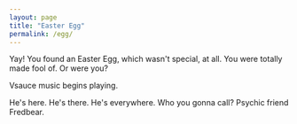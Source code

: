 ```yaml
---
layout: page
title: "Easter Egg"
permalink: /egg/
---
```

Yay! You found an Easter Egg, which wasn't special, at all. You were totally made fool of. Or were you?

Vsauce music begins playing.

He's here. He's there. He's everywhere. Who you gonna call? Psychic friend Fredbear.